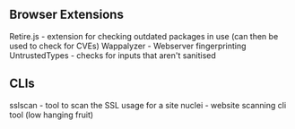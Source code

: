 ## Browser Extensions
Retire.js - extension for checking outdated packages in use (can then be used to check for CVEs)
Wappalyzer - Webserver fingerprinting
UntrustedTypes - checks for inputs that aren't sanitised

## CLIs
sslscan - tool to scan the SSL usage for a site
nuclei - website scanning cli tool (low hanging fruit)
